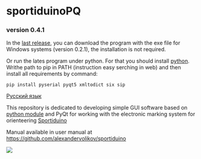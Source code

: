 ﻿# sportiduinoPQ

### version 0.4.1

In the [last release](https://github.com/alexandervolikov/SportiduinoPQ/releases), you can download the program with the exe file for Windows systems (version 0.2.1), the installation is not required. 

Or run the lates program under python. For that you should install [python](https://www.python.org/). Writhe path to pip in PATH (instruction easy serching in web) and then install all requirements by command:

```commandline
pip install pyserial pyqt5 xmltodict six sip
```

[Русский язык](https://github.com/alexandervolikov/SportiduinoPQ/blob/master/README.ru.md)

This repository is dedicated to developing simple GUI software based on [python module](https://github.com/alexandervolikov/sportiduinoPython) and PyQt for working with the electronic marking system for orienteering [Sportiduino](
https://github.com/alexandervolikov/sportIDuino)

Manual available in user manual at https://github.com/alexandervolikov/sportiduino

![](https://raw.githubusercontent.com/alexandervolikov/SportiduinoPQ/master/image/main1.JPG)